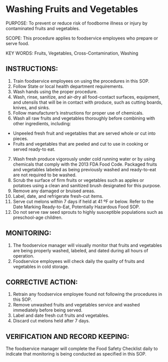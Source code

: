 # Washing Fruits and Vegetables

PURPOSE: To prevent or reduce risk of foodborne illness or injury by contaminated
fruits and vegetables.

SCOPE: This procedure applies to foodservice employees who prepare or serve food.

KEY WORDS: Fruits, Vegetables, Cross-Contamination, Washing

## INSTRUCTIONS:

1. Train foodservice employees on using the procedures in this SOP.
2. Follow State or local health department requirements.
3. Wash hands using the proper procedure.
4. Wash, rinse, sanitize, and air-dry all food-contact surfaces, equipment, and utensils that will be in contact with produce, such as cutting boards, knives, and sinks.
5. Follow manufacturer’s instructions for proper use of chemicals.
6. Wash all raw fruits and vegetables thoroughly before combining with other ingredients, including:
  * Unpeeled fresh fruit and vegetables that are served whole or cut into pieces.
  * Fruits and vegetables that are peeled and cut to use in cooking or served ready-to eat.
7. Wash fresh produce vigorously under cold running water or by using chemicals that comply with the 2013 FDA Food Code. Packaged fruits and vegetables labeled as being previously washed and ready-to-eat are not required to be washed.
8. Scrub the surface of firm fruits or vegetables such as apples or potatoes using a clean and sanitized brush designated for this purpose.
9. Remove any damaged or bruised areas.
10. Label, date, and refrigerate fresh-cut items.
11. Serve cut melons within 7 days if held at 41 ºF or below. Refer to the Date Marking Ready-to-Eat, Potentially Hazardous Food SOP.
12. Do not serve raw seed sprouts to highly susceptible populations such as preschool-age children.

## MONITORING:

1. The foodservice manager will visually monitor that fruits and vegetables are being properly washed, labeled, and dated during all hours of operation.
2. Foodservice employees will check daily the quality of fruits and vegetables in cold storage.

## CORRECTIVE ACTION:

1. Retrain any foodservice employee found not following the procedures in this SOP.
2. Remove unwashed fruits and vegetables service and washed immediately before being served.
3. Label and date fresh cut fruits and vegetables.
4. Discard cut melons held after 7 days.

## VERIFICATION AND RECORD KEEPING:

The foodservice manager will complete the Food Safety Checklist daily to indicate that
monitoring is being conducted as specified in this SOP. 
